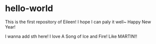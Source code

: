 # hello-world

This is the first repository of Eileen!
I hope I can paly it well~
Happy New Year!

I wanna add sth here!
I love A Song of Ice and Fire!
Like MARTIN!!
